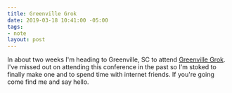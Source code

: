 ```yaml
---
title: Greenville Grok
date: 2019-03-18 10:41:00 -05:00
tags:
- note
layout: post
---
```


In about two weeks I'm heading to Greenville, SC to attend [Greenville Grok](https://greenvillegrok.com/). I've missed out on attending this conference in the past so I'm stoked to finally make one and to spend time with internet friends. If you're going come find me and say hello.
